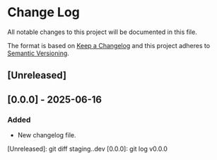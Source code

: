 # Change Log
All notable changes to this project will be documented in this file.

The format is based on [Keep a Changelog](http://keepachangelog.com/)
and this project adheres to [Semantic Versioning](http://semver.org/).

## [Unreleased]

## [0.0.0] - 2025-06-16

### Added

- New changelog file.

[Unreleased]: git diff staging..dev
[0.0.0]: git log v0.0.0
